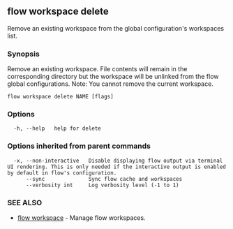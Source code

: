 ## flow workspace delete

Remove an existing workspace from the global configuration's workspaces list.

### Synopsis

Remove an existing workspace. File contents will remain in the corresponding directory but the workspace will be unlinked from the flow global configurations.
Note: You cannot remove the current workspace.

```
flow workspace delete NAME [flags]
```

### Options

```
  -h, --help   help for delete
```

### Options inherited from parent commands

```
  -x, --non-interactive   Disable displaying flow output via terminal UI rendering. This is only needed if the interactive output is enabled by default in flow's configuration.
      --sync              Sync flow cache and workspaces
      --verbosity int     Log verbosity level (-1 to 1)
```

### SEE ALSO

* [flow workspace](flow_workspace.md)	 - Manage flow workspaces.

